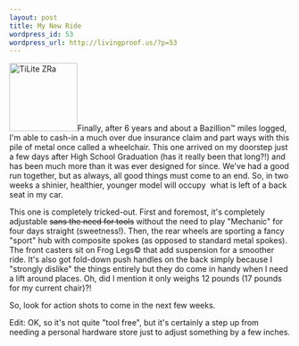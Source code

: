 ```yaml
--- 
layout: post
title: My New Ride
wordpress_id: 53
wordpress_url: http://livingproof.us/?p=53
---
```

<img class="alignright" title="TiLite ZRa" src="http://www.spinlife.com/images/product/9356.jpg" alt="TiLite ZRa" width="122" height="122" />Finally, after 6 years and about a Bazillion™ miles logged, I'm able to cash-in a much over due insurance claim and part ways with this pile of metal once called a wheelchair. This one arrived on my doorstep just a few days after High School Graduation (has it really been that long?!) and has been much more than it was ever designed for since. We've had a good run together, but as always, all good things must come to an end. So, in two weeks a shinier, healthier, younger model will occupy  what is left of a back seat in my car.

This one is completely tricked-out. First and foremost, it's completely adjustable <span style="text-decoration: line-through;">sans the need for tools</span> without the need to play "Mechanic" for four days straight (sweetness!). Then, the rear wheels are sporting a fancy "sport" hub with composite spokes (as opposed to standard metal spokes). The front casters sit on Frog Legs© that add suspension for a smoother ride. It's also got fold-down push handles on the back simply because I "strongly dislike" the things entirely but they do come in handy when I need a lift around places. Oh, did I mention it only weighs 12 pounds (17 pounds for my current chair)?!

So, look for action shots to come in the next few weeks.

Edit: OK, so it's not quite "tool free", but it's certainly a step up from needing a personal hardware store just to adjust something by a few inches.

<!--more-->
